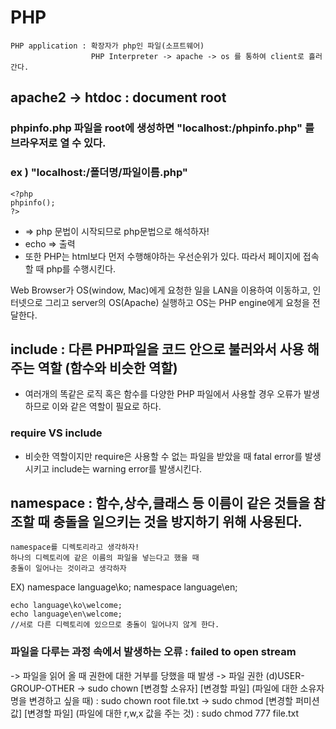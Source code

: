 # PHP

```
PHP application : 확장자가 php인 파일(소프트웨어)
                  PHP Interpreter -> apache -> os 를 통하여 client로 흘러 간다.
```

## apache2 -> htdoc : document root   
### phpinfo.php 파일을 root에 생성하면 "localhost:/phpinfo.php" 를 브라우저로 열 수 있다.
### ex ) "localhost:/폴더명/파일이름.php"

```
<?php
phpinfo();
?>
```

* <?php?> => php 문법이 시작되므로 php문법으로 해석하자!
* echo => 출력
* 또한 PHP는 html보다 먼저 수행해야하는 우선순위가 있다. 따라서 페이지에 접속할 때 php를 수행시킨다.

Web Browser가 OS(window, Mac)에게 요청한 일을 LAN을 이용하여 이동하고, 인터넷으로 그리고 server의 OS(Apache) 실행하고
OS는 PHP engine에게 요청을 전달한다. 

## include : 다른 PHP파일을 코드 안으로 불러와서 사용 해주는 역할 (함수와 비슷한 역할)
- 여러개의 똑같은 로직 혹은 함수를 다양한 PHP 파일에서 사용할 경우 오류가 발생하므로 이와 같은 역할이 필요로 하다.
### require VS include 
- 비슷한 역할이지만 require은 사용할 수 없는 파일을 받았을 때 fatal error를 발생시키고 include는 warning error를 발생시킨다.

## namespace : 함수,상수,클래스 등 이름이 같은 것들을 참조할 때 충돌을 일으키는 것을 방지하기 위해 사용된다.

```
namespace를 디렉토리라고 생각하자!
하나의 디렉토리에 같은 이름의 파일을 넣는다고 했을 때
충돌이 일어나는 것이라고 생각하자
```
EX) namespace language\ko;
    namespace language\en;
    
    echo language\ko\welcome;
    echo language\en\welcome;
    //서로 다른 디렉토리에 있으므로 충돌이 일어나지 않게 한다.


### 파일을 다루는 과정 속에서 발생하는 오류 : failed to open stream
-> 파일을 읽어 올 때 권한에 대한 거부를 당했을 때 발생
-> 파일 권한 (d)USER-GROUP-OTHER
-> sudo chown [변경할 소유자] [변경할 파일] (파일에 대한 소유자명을 변경하고 싶을 때) : sudo chown root file.txt
-> sudo chmod [변경할 퍼미션값] [변경할 파일] (파일에 대한 r,w,x 값을 주는 것) : sudo chmod 777 file.txt

                  
